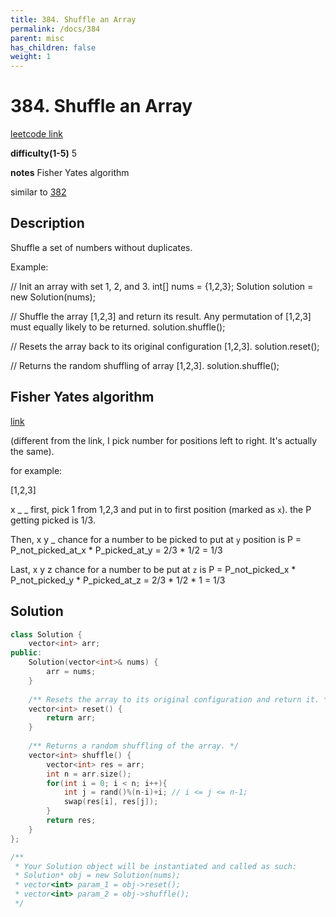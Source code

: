 ```yaml
---
title: 384. Shuffle an Array
permalink: /docs/384
parent: misc
has_children: false
weight: 1
---
```

# 384. Shuffle an Array
[leetcode link](https://leetcode.com/problems/shuffle-an-array/)

**difficulty(1-5)** 
5

**notes** 
Fisher Yates algorithm

similar to [382](/docs/382)

## Description
Shuffle a set of numbers without duplicates.

Example:

// Init an array with set 1, 2, and 3.
int[] nums = {1,2,3};
Solution solution = new Solution(nums);

// Shuffle the array [1,2,3] and return its result. Any permutation of [1,2,3] must equally likely to be returned.
solution.shuffle();

// Resets the array back to its original configuration [1,2,3].
solution.reset();

// Returns the random shuffling of array [1,2,3].
solution.shuffle();

## Fisher Yates algorithm
[link](https://www.geeksforgeeks.org/shuffle-a-given-array-using-fisher-yates-shuffle-algorithm/)

(different from the link, I pick number for positions left to right. It's actually the same).

for example: 

[1,2,3]
 
 x _ _
first, pick 1 from 1,2,3 and put in to first position (marked as `x`). the P getting picked is 1/3.

Then, 
 x y _
chance for a number to be picked to put at `y` position is 
    P = P_not_picked_at_x * P_picked_at_y 
      = 2/3 * 1/2 
      = 1/3

Last,
 x y z
chance for a number to be put at `z` is
    P = P_not_picked_x * P_not_picked_y * P_picked_at_z 
      = 2/3 * 1/2 * 1
      = 1/3
 
## Solution
```c++
class Solution {
    vector<int> arr;
public:
    Solution(vector<int>& nums) {
        arr = nums;
    }
    
    /** Resets the array to its original configuration and return it. */
    vector<int> reset() {
        return arr;
    }
    
    /** Returns a random shuffling of the array. */
    vector<int> shuffle() {
        vector<int> res = arr;
        int n = arr.size();
        for(int i = 0; i < n; i++){
            int j = rand()%(n-i)+i; // i <= j <= n-1;
            swap(res[i], res[j]);
        }
        return res;
    }
};

/**
 * Your Solution object will be instantiated and called as such:
 * Solution* obj = new Solution(nums);
 * vector<int> param_1 = obj->reset();
 * vector<int> param_2 = obj->shuffle();
 */
``` 

<!-- 
Default label
{: .label }

Blue label
{: .label .label-blue }

Stable
{: .label .label-green }

New release
{: .label .label-purple }

Coming soon
{: .label .label-yellow }

Deprecated
{: .label .label-red } -->
